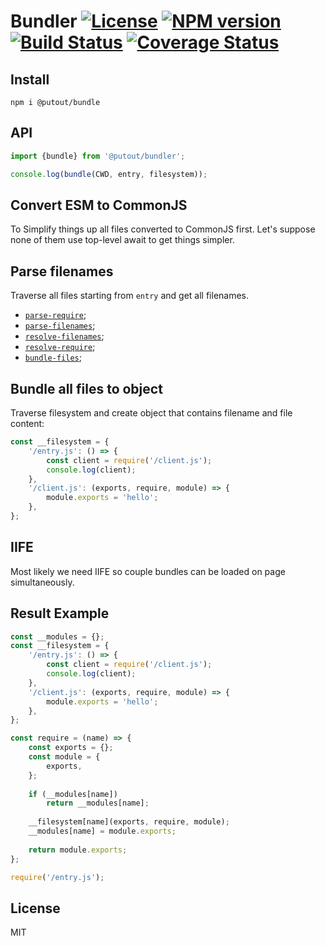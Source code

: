 # Bundler [![License][LicenseIMGURL]][LicenseURL] [![NPM version][NPMIMGURL]][NPMURL] [![Build Status][BuildStatusIMGURL]][BuildStatusURL] [![Coverage Status][CoverageIMGURL]][CoverageURL]

[NPMURL]: https://npmjs.org/package/@putout/bundler "npm"
[NPMIMGURL]: https://img.shields.io/npm/v/@putout/bundler.svg?style=flat&longCache=true
[BuildStatusURL]: https://github.com/putoutjs/printer/actions/workflows/nodejs.yml "Build Status"
[BuildStatusIMGURL]: https://github.com/putoutjs/printer/actions/workflows/nodejs.yml/badge.svg
[LicenseURL]: https://tldrlegal.com/license/mit-license "MIT License"
[LicenseIMGURL]: https://img.shields.io/badge/license-MIT-317BF9.svg?style=flat
[CoverageURL]: https://coveralls.io/github/putoutjs/printer?branch=master
[CoverageIMGURL]: https://coveralls.io/repos/putoutjs/printer/badge.svg?branch=master&service=github

## Install

```
npm i @putout/bundle
```

## API

```js
import {bundle} from '@putout/bundler';

console.log(bundle(CWD, entry, filesystem));
```

## Convert ESM to CommonJS

To Simplify things up all files converted to CommonJS first.
Let's suppose none of them use top-level await to get things simpler.

## Parse filenames

Traverse all files starting from `entry` and get all filenames.

- [`parse-require`](https://putout.cloudcmd.io/#/gist/d973366be6b07ab705b5c9d793369904/ca8b6b15fa953d95f57b42e07136c65791f38ca1);
- [`parse-filenames`](https://putout.cloudcmd.io/#/gist/d973366be6b07ab705b5c9d793369904/3067150ad161029e75b95e9bfff290e03953ef41);
- [`resolve-filenames`](https://putout.cloudcmd.io/#/gist/8ca1ac9b5fb4d1a47d185836c3f0b393/edf99b8064fe0faf4545aa0cc66138a7fa34c557);
- [`resolve-require`](https://putout.cloudcmd.io/#/gist/833539f66cb238fcc3b6ca6cee61ef9e/79a068c96b686bb0eacdf3f570d532981499b114);
- [`bundle-files`](https://putout.cloudcmd.io/#/gist/7dd3bffa8e88f7542c84065f622b63d7/3b1e68e0babc3a72af947076ed9801c0034a096e);

## Bundle all files to object

Traverse filesystem and create object that contains filename and file content:

```js
const __filesystem = {
    '/entry.js': () => {
        const client = require('/client.js');
        console.log(client);
    },
    '/client.js': (exports, require, module) => {
        module.exports = 'hello';
    },
};
```

## IIFE

Most likely we need IIFE so couple bundles can be loaded on page simultaneously.

## Result Example

```js
const __modules = {};
const __filesystem = {
    '/entry.js': () => {
        const client = require('/client.js');
        console.log(client);
    },
    '/client.js': (exports, require, module) => {
        module.exports = 'hello';
    },
};

const require = (name) => {
    const exports = {};
    const module = {
        exports,
    };
    
    if (__modules[name])
        return __modules[name];
    
    __filesystem[name](exports, require, module);
    __modules[name] = module.exports;
    
    return module.exports;
};

require('/entry.js');
```

## License

MIT
